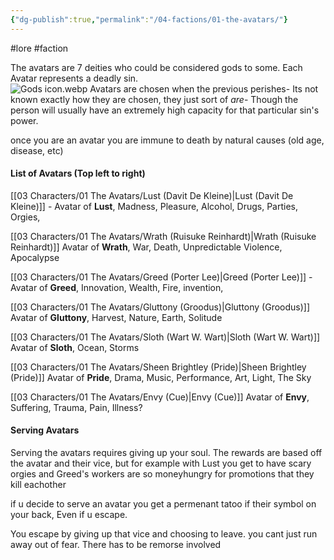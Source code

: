 ```yaml
---
{"dg-publish":true,"permalink":"/04-factions/01-the-avatars/"}
---
```


#lore #faction


The avatars are 7 deities who could be considered gods to some. Each Avatar represents a deadly sin.  
![Gods icon.webp](/img/user/20%20Images/Gods%20icon.webp)
Avatars are chosen when the previous perishes- Its not known exactly how they are chosen, they just sort of *are*- Though the person will usually have an extremely high capacity for that particular sin's power.

once you are an avatar you are immune to death by natural causes (old age, disease, etc)

#### List of Avatars (Top left to right)

[[03 Characters/01 The Avatars/Lust (Davit De Kleine)\|Lust (Davit De Kleine)]] - Avatar of **Lust**, Madness, Pleasure, Alcohol, Drugs, Parties, Orgies,

[[03 Characters/01 The Avatars/Wrath (Ruisuke Reinhardt)\|Wrath (Ruisuke Reinhardt)]] Avatar of **Wrath**, War, Death, Unpredictable Violence, Apocalypse

[[03 Characters/01 The Avatars/Greed (Porter Lee)\|Greed (Porter Lee)]] - Avatar of **Greed**, Innovation, Wealth, Fire, invention,

[[03 Characters/01 The Avatars/Gluttony (Groodus)\|Gluttony (Groodus)]] Avatar of **Gluttony**, Harvest, Nature, Earth, Solitude

[[03 Characters/01 The Avatars/Sloth (Wart W. Wart)\|Sloth (Wart W. Wart)]] Avatar of **Sloth**, Ocean, Storms

[[03 Characters/01 The Avatars/Sheen Brightley (Pride)\|Sheen Brightley (Pride)]] Avatar of **Pride**, Drama, Music, Performance, Art, Light, The Sky

[[03 Characters/01 The Avatars/Envy (Cue)\|Envy (Cue)]] Avatar of **Envy**, Suffering, Trauma, Pain, Illness?


#### Serving Avatars
Serving the avatars requires giving up your soul. The rewards are based off the avatar and their vice, but for example with Lust you get to have scary orgies and Greed's workers are so  moneyhungry for promotions that they kill eachother

 if u decide to serve an avatar you get a permenant tatoo if their symbol on your back, Even if u escape. 

You escape by giving up that vice and choosing to leave. you cant just run away out of fear. There has to be remorse involved